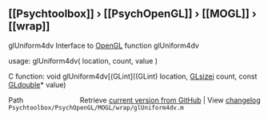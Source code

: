 ## [[Psychtoolbox]] &#8250; [[PsychOpenGL]] &#8250; [[MOGL]] &#8250; [[wrap]]

glUniform4dv  Interface to [OpenGL](OpenGL) function glUniform4dv  
  
usage:  glUniform4dv( location, count, value )  
  
C function:  void glUniform4dv[(GLint]((GLint) location, [GLsizei](GLsizei) count, const [GLdouble](GLdouble)\* value)  




<div class="code_header" style="text-align:right;">
  <span style="float:left;">Path&nbsp;&nbsp;</span> <span class="counter">Retrieve <a href=
  "https://raw.github.com/Psychtoolbox-3/Psychtoolbox-3/beta/Psychtoolbox/PsychOpenGL/MOGL/wrap/glUniform4dv.m">current version from GitHub</a> | View <a href=
  "https://github.com/Psychtoolbox-3/Psychtoolbox-3/commits/beta/Psychtoolbox/PsychOpenGL/MOGL/wrap/glUniform4dv.m">changelog</a></span>
</div>
<div class="code">
  <code>Psychtoolbox/PsychOpenGL/MOGL/wrap/glUniform4dv.m</code>
</div>

